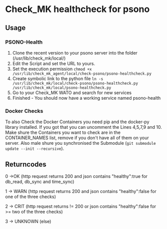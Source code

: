 # Check_MK healthcheck for psono

## Usage
### PSONO-Health
1. Clone the recent version to your psono server into the folder (/usr/lib/check_mk/local/)
2. Edit the Script and set the URL to yours.
3. Set the execution permission `chmod +x /usr/lib/check_mk_agent/local/check-psono/psono-healthcheck.py`
4. Create symbolic link to the python file `ln -s /usr/lib/check_mk/local/check-psono/psono-healthcheck.py /usr/lib/check_mk/local/psono-healthcheck.py`
6. Go to your Check_MK WATO and search for new services
7. Finished - You should now have a working service named psono-health

### Docker Checks
To also Check the Docker Containers you need pip and the docker-py library installed.
If you got that you can uncomment the Lines 4,5,7,9 and 10.
Make shure the Containers you want to check are in the CONTAINER_NAMES list, remove if you don't have all of them on your server.
Also male shure you synchronised the Submodule (`git submodule update --init --recursive`).

## Returncodes
0 ->OK (http request returns 200 and json contains "healthy":true for db_read, db_sync and time_sync)

1 -> WARN (http request returns 200 and json contains "healthy":false for one of the three checks)

2 -> CRIT (http request returns != 200 or json contains "healthy":false for >= two of the three checks)

3 -> UNKNOWN (else)
